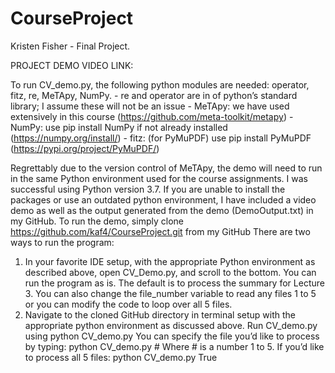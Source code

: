 # CourseProject

Kristen Fisher - Final Project. 

PROJECT DEMO VIDEO LINK:

To run CV_demo.py, the following python modules are needed: operator, fitz, re, MeTApy, NumPy.
	- re and operator are in of python’s standard library; I assume these will not be an issue
	- MeTApy: we have used extensively in this course (https://github.com/meta-toolkit/metapy) 
	- NumPy: use pip install NumPy if not already installed (https://numpy.org/install/)
	- fitz: (for PyMuPDF) use pip install PyMuPDF (https://pypi.org/project/PyMuPDF/)

Regrettably due to the version control of MeTApy, the demo will need to run in the same Python environment used for the course assignments. I was successful using Python version 3.7. If you are unable to install the packages or use an outdated python environment, I have included a video demo as well as the output generated from the demo (DemoOutput.txt) in my GitHub. 
To run the demo, simply clone https://github.com/kaf4/CourseProject.git from my GitHub
There are two ways to run the program:

1. In your favorite IDE setup, with the appropriate Python environment as described above, open CV_Demo.py, and scroll to the bottom. You can run the program as is. The default is to process the summary for Lecture 3. You can also change the file_number variable to read any files 1 to 5 or you can modify the code to loop over all 5 files.
2. Navigate to the cloned GitHub directory in terminal setup with the appropriate python environment as discussed above. Run CV_demo.py using python CV_demo.py 
You can specify the file you’d like to process by typing: python CV_demo.py #
Where # is a number 1 to 5. If you’d like to process all 5 files: python CV_demo.py True
